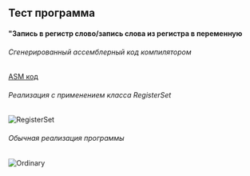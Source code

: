 ## Тест программа
#### "Запись в регистр слово/запись слова из регистра в переменную

###### Сгенерированный ассемблерный код компилятором
[ASM код]

###### Реализация с применением класса RegisterSet
![RegisterSet]
###### Обычная реализация программы
![Ordinary]


[RegisterSet]:https://github.com/Reifat/MetaBitLibrary/blob/master/test/pictures/1.%20RECORD_WORD_TEST/0.%20Record_Word.PNG
[Ordinary]:https://github.com/Reifat/MetaBitLibrary/blob/master/test/pictures/1.%20RECORD_WORD_TEST/1.%20Record_Word_Ordinary.PNG
[ASM код]:https://raw.githubusercontent.com/Reifat/MetaBitLibrary/master/test/pictures/1.%20RECORD_WORD_TEST/asm.bmp
